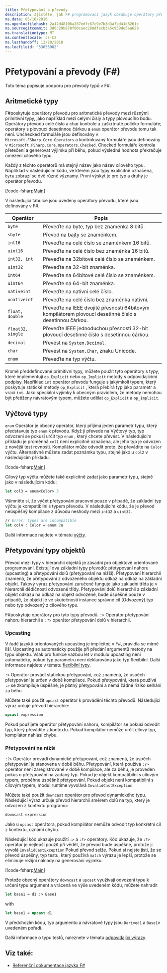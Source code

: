 ```yaml
---
title: Přetypování a převody
description: Zjistěte, jak F# programovací jazyk obsahuje operátory převodu pro aritmetické převody mezi různými primitivní typy.
ms.date: 05/16/2016
ms.openlocfilehash: 2a12d48106a267edfc67c9e7b3d3a7bd41d8261c
ms.sourcegitcommit: 3d0c29b878f00caec288dfecb3a5c959de5aa629
ms.translationtype: MT
ms.contentlocale: cs-CZ
ms.lasthandoff: 12/20/2018
ms.locfileid: "53655982"
---
```

# <a name="casting-and-conversions-f"></a>Přetypování a převody (F#)

Toto téma popisuje podporu pro převody typů v F#.

## <a name="arithmetic-types"></a>Aritmetické typy

F#poskytuje operátory převodu pro aritmetické převody mezi různými primitivní typy, jako například mezi celými čísly a typy plovoucího bodu. Operátory převodu celé číslo a char kontrole a zaškrtnuté políčko formuláře; operátory s plovoucí desetinnou čárkou a `enum` operátor převodu tomu tak není. Unchecked formuláře jsou definovány v `Microsoft.FSharp.Core.Operators` a kontrolovaný formuláře jsou definovány v `Microsoft.FSharp.Core.Operators.Checked`. Checked formuláře kontrola přetečení a generovat výjimku při běhu, pokud výsledná hodnota překračuje omezení cílového typu.

Každý z těchto operátorů má stejný název jako název cílového typu. Například v následujícím kódu, ve kterém jsou typy explicitně označena, `byte` zobrazí se dvě různé významy. První výskyt je pro typ a druhý je operátor převodu.

[!code-fsharp[Main](../../../samples/snippets/fsharp/lang-ref-2/snippet4401.fs)]

V následující tabulce jsou uvedeny operátory převodu, které jsou definovány v F#.

|Operátor|Popis|
|--------|-----------|
|`byte`|Převeďte na byte, typ bez znaménka 8 bitů.|
|`sbyte`|Převod na bajty se znaménkem.|
|`int16`|Převeďte na celé číslo se znaménkem 16 bitů.|
|`uint16`|Převeďte na celé číslo bez znaménka 16 bitů.|
|`int32, int`|Převeďte na 32bitové celé číslo se znaménkem.|
|`uint32`|Převeďte na 32-bit znaménka.|
|`int64`|Převeďte na 64bitové celé číslo se znaménkem.|
|`uint64`|Převeďte na 64-bit znaménka.|
|`nativeint`|Převeďte na nativní celé číslo.|
|`unativeint`|Převeďte na celé číslo bez znaménka nativní.|
|`float, double`|Převeďte na IEEE dvojité přesnosti 64bitovým kompilátorem plovoucí desetinné číslo s desetinnou čárkou.|
|`float32, single`|Převeďte IEEE jednoduchou přesností 32-bit plovoucí desetinné číslo s desetinnou čárkou.|
|`decimal`|Převést na `System.Decimal`.|
|`char`|Převést na `System.Char`, znaku Unicode.|
|`enum`|Převeďte na typ výčtu.|

Kromě předdefinované primitivní typy, můžete použít tyto operátory s typy, které implementují `op_Explicit` nebo `op_Implicit` metody s odpovídajícími podpisy. Například `int` operátor převodu funguje s jakýmkoli typem, který poskytuje statické metody `op_Explicit` , která přebírá typ jako parametr a vrací `int`. Jako speciální výjimky k obecným pravidlem, že metody nemohou být přetíženy návratovým typem, můžete udělat `op_Explicit` a `op_Implicit`.

## <a name="enumerated-types"></a>Výčtové typy

`enum` Operátor je obecný operátor, který přijímá jeden parametr typu, který představuje typ `enum` k převodu. Když ji převede na Výčtový typ, typ odvození se pokusí určit typ `enum` , který chcete převést. V následujícím příkladu je proměnná `col1` není explicitně označena, ale jeho typ je odvozen z novější test rovnosti. Kompilátor může odvodit proto, že převádíte na `Color` výčtu. Alternativně můžete zadat poznámku typu, stejně jako u `col2` v následujícím příkladu.

[!code-fsharp[Main](../../../samples/snippets/fsharp/lang-ref-2/snippet4402.fs)]

Cílový typ výčtu můžete také explicitně zadat jako parametr typu, stejně jako v následujícím kódu:

```fsharp
let col3 = enum<Color> 3
```

Všimněte si, že výčet přetypování pracovní pouze v případě, že základní typ výčtu je kompatibilní s typem převodu. V následujícím kódu, že je převod neúspěšný kompilace z důvodu neshody mezi `int32` a `uint32`.

```fsharp
// Error: types are incompatible
let col4 : Color = enum 2u
```

Další informace najdete v tématu [výčty](enumerations.md).

## <a name="casting-object-types"></a>Přetypování typy objektů

Převod mezi typy v hierarchii objektů je zásadní pro objektově orientované programování. Existují dva základní typy převodů: přetypování nahoru (upcasting) a přetypování dolů (přetypování na nižší). Přetypování hierarchii znamená, že přetypování z odvozeného objektu odkaz na odkaz na základní objekt. Takový výraz přetypování zaručeně funguje jako základní třída je v hierarchii dědičnosti odvozené třídy. Přetypování dolů hierarchii z základní objekt odkazu na odkaz na objekt odvozené, bude úspěšné pouze v případě, že objekt je ve skutečnosti instance správné cíl (Odvozený) typ nebo typ odvozený z cílového typu.

F#poskytuje operátory pro tyto typy převodů. `:>` Operátor přetypování nahoru hierarchii a `:?>` operátor přetypování dolů v hierarchii.

### <a name="upcasting"></a>Upcasting

V řadě jazyků orientovaných upcasting je implicitní; v F#, pravidla se mírně liší. Upcasting se automaticky použije při předání argumentů metody na typu objektu. Však pro funkce vazbou let v modulu upcasting není automaticky, pokud typ parametru není deklarována jako typ flexibilní. Další informace najdete v tématu [flexibilní typy](flexible-Types.md).

`:>` Operátor provádí statickou přetypování, což znamená, že úspěch přetypování je určen v době kompilace. Pokud přetypování, která používá `:>` se zkompiluje úspěšně, je platný přetypování a nemá žádné riziko selhání za běhu.

Můžete také použít `upcast` operátor k provádění těchto převodů. Následující výraz určuje převod hierarchie:

```fsharp
upcast expression
```

Pokud použijete operátor přetypování nahoru, kompilátor se pokusí odvodit typ, který převádíte z kontextu. Pokud kompilátor nemůže určit cílový typ, kompilátor nahlásí chybu.

### <a name="downcasting"></a>Přetypování na nižší

`:?>` Operátor provádí dynamické přetypování, což znamená, že úspěch přetypování je stanovena v době běhu. Přetypování, která používá `:?>` operátor není zaregistrované v době kompilace, ale za běhu, je proveden pokus o přetypování na zadaný typ. Pokud je objekt kompatibilní s cílovým typem, proběhne úspěšně přetypování. Pokud objekt není kompatibilní s cílovým typem, modul runtime vyvolává `InvalidCastException`.

Můžete také použít `downcast` operátor pro převod dynamického typu. Následující výraz určuje převod hierarchií směrem dolů na typ, který je odvozen z kontextu programu:

```fsharp
downcast expression
```

Jako u `upcast` operátora, pokud kompilátor nemůže odvodit typ konkrétní cíl z kontextu, oznámí chybu.

Následující kód ukazuje použití `:>` a `:?>` operátory. Kód ukazuje, že `:?>` operátor je nejlepší použít při vědět, že převod bude úspěšné, protože ji vyvolá `InvalidCastException` Pokud převod selže. Pokud si nejste jisti, že se převod úspěšný, typ testu, který používá `match` výrazu je lepší, protože se eliminuje režijní náklady na generování výjimku.

[!code-fsharp[Main](../../../samples/snippets/fsharp/lang-ref-2/snippet4403.fs)]

Protože obecný operátory `downcast` a `upcast` využívají odvození typu k určení typu argument a vrácená ve výše uvedeném kódu, můžete nahradit

```fsharp
let base1 = d1 :> Base1
```

with

```fsharp
let base1 = upcast d1
```

V předchozím kódu, typ argumentu a návratové typy jsou `Derived1` a `Base1`v uvedeném pořadí.

Další informace o typu testů, naleznete v tématu [odpovídající výrazy](match-Expressions.md).

## <a name="see-also"></a>Viz také:

- [Referenční dokumentace jazyka F#](index.md)

